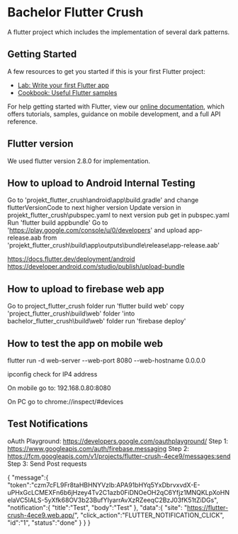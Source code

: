 # Bachelor Flutter Crush

A flutter project which includes the implementation of several dark patterns.

## Getting Started

A few resources to get you started if this is your first Flutter project:

- [Lab: Write your first Flutter app](https://flutter.dev/docs/get-started/codelab)
- [Cookbook: Useful Flutter samples](https://flutter.dev/docs/cookbook)

For help getting started with Flutter, view our
[online documentation](https://flutter.dev/docs), which offers tutorials,
samples, guidance on mobile development, and a full API reference.

## Flutter version

We used flutter version 2.8.0 for implementation.

## How to upload to Android Internal Testing

Go to 'projekt_flutter_crush\android\app\build.gradle' and change
flutterVersionCode to next higher version
Update version in projekt_flutter_crush\pubspec.yaml to next version
pub get in pubspec.yaml
Run 'flutter build appbundle'
Go to 'https://play.google.com/console/u/0/developers' and upload app-release.aab from
'projekt_flutter_crush\build\app\outputs\bundle\release\app-release.aab'

https://docs.flutter.dev/deployment/android
https://developer.android.com/studio/publish/upload-bundle

## How to upload to firebase web app

Go to project_flutter_crush folder
run 'flutter build web'
copy 'project_flutter_crush\build\web' folder 'into bachelor_flutter_crush\build\web' folder
run 'firebase deploy'

## How to test the app on mobile web

flutter run -d web-server --web-port 8080 --web-hostname 0.0.0.0

ipconfig check for IP4 address

On mobile go to: 192.168.0.80:8080

On PC go to chrome://inspect/#devices

## Test Notifications

oAuth Playground:
https://developers.google.com/oauthplayground/
Step 1: https://www.googleapis.com/auth/firebase.messaging
Step 2: https://fcm.googleapis.com/v1/projects/flutter-crush-4ece9/messages:send
Step 3: Send Post requests

{
    "message":{
        "token":"czm7cFL9Fr8taHBHNYVzIb:APA91bHYq5YxDbrvxvdX-E-uPHxGcLCMEXFn6b6jHzey4Tv2C1azb0FiDNOeOH2qC6Yfjz1MNQKLpXoHNelaVC5IALS-5yXfk68OV3b23BufYIyarrAvXzRZeeqC2BzJ03fK51tZiDGs",
        "notification":{
            "title":"Test",
            "body":"Test"
        },
        "data":{
            "site": "https://flutter-crush-4ece9.web.app/",
            "click_action":"FLUTTER_NOTIFICATION_CLICK",
            "id":"1",
            "status":"done"
        }
    }
}